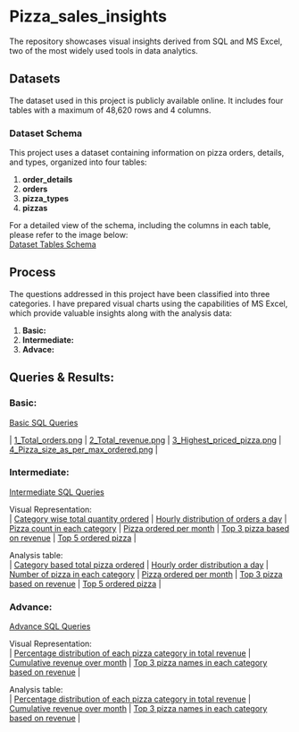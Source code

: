 # Pizza_sales_insights
The repository showcases visual insights derived from SQL and MS Excel, two of the most widely used tools in data analytics.
## Datasets
The dataset used in this project is publicly available online. It includes four tables with a maximum of 48,620 rows and 4 columns.  
### Dataset Schema   
This project uses a dataset containing information on pizza orders, details, and types, organized into four tables:

1. **order_details**
2. **orders**
3. **pizza_types**
4. **pizzas**

For a detailed view of the schema, including the columns in each table, please refer to the image below:  
[Dataset Tables Schema](visuals/Pizza_sales_project_schema.png.png)  

## Process  
The questions addressed in this project have been classified into three categories. I have prepared visual charts using the capabilities of MS Excel, which provide valuable insights along with the analysis data:
1. **Basic:**
3. **Intermediate:**
4. **Advace:**

## Queries & Results:
### Basic:  
[Basic SQL Queries](Queries/Basic_SQL_query.sql)  

| [1_Total_orders.png](visuals/1_Total_orders.png) | [2_Total_revenue.png](visuals/2_Total_revenue.png) | [3_Highest_priced_pizza.png](visuals/3_Highest_priced_pizza.png) | [4_Pizza_size_as_per_max_ordered.png](visuals/4_Pizza_size_as_per_max_ordered.png) |  

### Intermediate:
[Intermediate SQL Queries](Queries/Intermediate_SQL_query.sql)  

Visual Representation:  
| [Category wise total quantity ordered](visuals/Intermediate_1_Category_wise_total_quantity_ordered.png) | [Hourly distribution of orders a day](visuals/Intermediate_2_Hourly_distribution_of_orders_a_day.png) | [Pizza count in each category](visuals/Intermediate_3_Pizza_count_In_each_category.png) | [Pizza ordered per month](visuals/Intermediate_4_Pizza_ordered_per_month.png) | [Top 3 pizza based on revenue](visuals/Intermediate_5_Top_3_pizza_based_on_revenue.png) | [Top 5 ordered pizza](visuals/Intermediate_6_Top_5_ordered_pizza.png) |  

Analysis table:  
| [Category based total pizza ordered](docs/Intermediate_1_Category_based_total_pizza_ordered.xlsx) | [Hourly order distribution a day](docs/Intermediate_2_hourly_order_distribution_a_day.xlsx) | [Number of pizza in each category](docs/Intermediate_3_Number_of_pizza_in_each_category.xlsx) | [Pizza ordered per month](docs/Intermediate_4_Pizza_ordered_per_month.xlsx) | [Top 3 pizza based on revenue](docs/Intermediate_5_Top_3_pizza_based_on_revenue.xlsx) | [Top 5 ordered pizza](docs/Intermediate_6_Top_5_ordered_pizza.xlsx) |  

### Advance:
[Advance SQL Queries](Queries/Advance_SQL_query.sql)  

Visual Representation:  
| [Percentage distribution of each pizza category in total revenue](visuals/Advance_1_Percentage_distribution_of_each_pizza_category_in_total_revenue.png) | [Cumulative revenue over month](visuals/Advance_2_cummulative_revenue_over_month.png) | [Top 3 pizza names in each category based on revenue](visuals/Advance_3_Top_3_pizza_name_in_each_category_based_On_revenue.png) |  

Analysis table:  
| [Percentage distribution of each pizza category in total revenue](docs/Advance_1_Percentage_distribution_of_each_pizza_category_in_total_revenue.xlsx) | [Cumulative revenue over month](docs/Advance_2_cummulative_revenue_over_month.xlsx) | [Top 3 pizza names in each category based on revenue](docs/Advance_3_Top_3_pizza_name_in_each_category_based_On_revenue.xlsx) |











